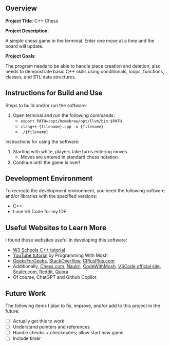 ## Overview

**Project Title**: C++ Chess

**Project Description**:

A simple chess game in the terminal. Enter one move at a time and the board will update.

**Project Goals**:

The program needs to be able to handle piece creation and deletion; also needs to demonstrate basic C++ skills using conditionals, loops, functions, classes, and STL data structures.

## Instructions for Build and Use

Steps to build and/or run the software:

1. Open terminal and run the following commands:
   - `export PATH=/opt/homebrew/opt/llvm/bin:$PATH`
   - `clang++ {filename}.cpp -o {filename}`
   - `./{filename}`

Instructions for using the software:

1. Starting with white, players take turns entering moves
   - Moves are entered in standard chess notation
2. Continue until the game is over!

## Development Environment

To recreate the development environment, you need the following software and/or libraries with the specified versions:

- C++
- I use VS Code for my IDE

## Useful Websites to Learn More

I found these websites useful in developing this software:

- [W3 Schools C++ tutorial](https://www.w3schools.com/cpp/)
- [YouTube tutorial](https://www.youtube.com/watch?v=ZzaPdXTrSb8) by Programming With Mosh
- [GeeksForGeeks](https://www.geeksforgeeks.org), [StackOverflow](https://www.stackoverflow.com), [CPlusPlus.com](https://www.cpluscplus.com)
- Additionally, [Chess.com](https://www.chess.com), [Naukri](https://www.naukri.com), [CodeWithMosh](https://forum.codewithmosh.com), [VSCode official site](https://code.visualstudio.com), [Scaler.com](https://www.scaler.com), [Reddit](https://www.reddit.com), [Quora](https://www.quora.com)
- Of course, ChatGPT and Github Copilot

## Future Work

The following items I plan to fix, improve, and/or add to this project in the future:

- [ ] Actually get this to work
- [ ] Understand pointers and references
- [ ] Handle checks + checkmates; allow start new game
- [ ] Include timer
